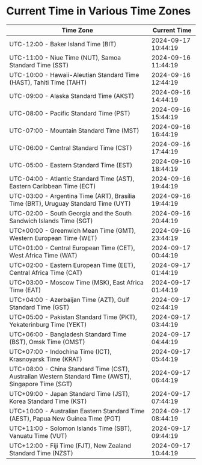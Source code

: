 # Current Time in Various Time Zones

| Time Zone | Current Time |
|-----------|--------------|
| UTC-12:00 - Baker Island Time (BIT) | 2024-09-17 10:44:19 |
| UTC-11:00 - Niue Time (NUT), Samoa Standard Time (SST) | 2024-09-16 11:44:19 |
| UTC-10:00 - Hawaii-Aleutian Standard Time (HAST), Tahiti Time (TAHT) | 2024-09-16 12:44:19 |
| UTC-09:00 - Alaska Standard Time (AKST) | 2024-09-16 14:44:19 |
| UTC-08:00 - Pacific Standard Time (PST) | 2024-09-16 15:44:19 |
| UTC-07:00 - Mountain Standard Time (MST) | 2024-09-16 16:44:19 |
| UTC-06:00 - Central Standard Time (CST) | 2024-09-16 17:44:19 |
| UTC-05:00 - Eastern Standard Time (EST) | 2024-09-16 18:44:19 |
| UTC-04:00 - Atlantic Standard Time (AST), Eastern Caribbean Time (ECT) | 2024-09-16 19:44:19 |
| UTC-03:00 - Argentina Time (ART), Brasília Time (BRT), Uruguay Standard Time (UYT) | 2024-09-16 19:44:19 |
| UTC-02:00 - South Georgia and the South Sandwich Islands Time (SGT) | 2024-09-16 20:44:19 |
| UTC±00:00 - Greenwich Mean Time (GMT), Western European Time (WET) | 2024-09-16 23:44:19 |
| UTC+01:00 - Central European Time (CET), West Africa Time (WAT) | 2024-09-17 00:44:19 |
| UTC+02:00 - Eastern European Time (EET), Central Africa Time (CAT) | 2024-09-17 01:44:19 |
| UTC+03:00 - Moscow Time (MSK), East Africa Time (EAT) | 2024-09-17 01:44:19 |
| UTC+04:00 - Azerbaijan Time (AZT), Gulf Standard Time (GST) | 2024-09-17 02:44:19 |
| UTC+05:00 - Pakistan Standard Time (PKT), Yekaterinburg Time (YEKT) | 2024-09-17 03:44:19 |
| UTC+06:00 - Bangladesh Standard Time (BST), Omsk Time (OMST) | 2024-09-17 04:44:19 |
| UTC+07:00 - Indochina Time (ICT), Krasnoyarsk Time (KRAT) | 2024-09-17 05:44:19 |
| UTC+08:00 - China Standard Time (CST), Australian Western Standard Time (AWST), Singapore Time (SGT) | 2024-09-17 06:44:19 |
| UTC+09:00 - Japan Standard Time (JST), Korea Standard Time (KST) | 2024-09-17 07:44:19 |
| UTC+10:00 - Australian Eastern Standard Time (AEST), Papua New Guinea Time (PGT) | 2024-09-17 08:44:19 |
| UTC+11:00 - Solomon Islands Time (SBT), Vanuatu Time (VUT) | 2024-09-17 09:44:19 |
| UTC+12:00 - Fiji Time (FJT), New Zealand Standard Time (NZST) | 2024-09-17 10:44:19 |
